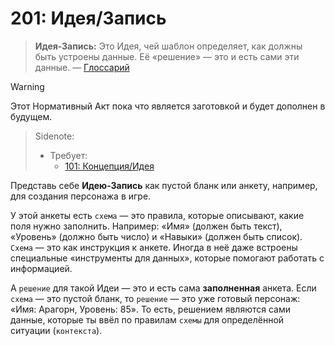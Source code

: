 # 201: Идея/Запись

> **Идея-Запись:** Это Идея, чей шаблон определяет, как должны быть устроены данные. Её «решение» — это и есть сами эти данные. — [Глоссарий](./000_glossary.md)

> [!WARNING]
> Этот Нормативный Акт пока что является заготовкой и будет дополнен в будущем.

> Sidenote:
>
> - Требует:
>   - [101: Концепция/Идея](./101_concept_idea.md)

Представь себе **Идею-Запись** как пустой бланк или анкету, например, для создания персонажа в игре. 

У этой анкеты есть `схема` — это правила, которые описывают, какие поля нужно заполнить. Например: «Имя» (должен быть текст), «Уровень» (должно быть число) и «Навыки» (должен быть список). `Схема` — это как инструкция к анкете. Иногда в неё даже встроены специальные «инструменты для данных», которые помогают работать с информацией.

А `решение` для такой Идеи — это и есть сама **заполненная** анкета. Если `схема` — это пустой бланк, то `решение` — это уже готовый персонаж: «Имя: Арагорн, Уровень: 85». То есть, решением являются сами данные, которые ты ввёл по правилам `схемы` для определённой ситуации (`контекста`).